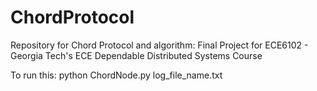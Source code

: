# ChordProtocol
Repository for Chord Protocol and algorithm: Final Project for ECE6102 - Georgia Tech's ECE Dependable Distributed Systems Course

To run this:
python ChordNode.py log_file_name.txt
